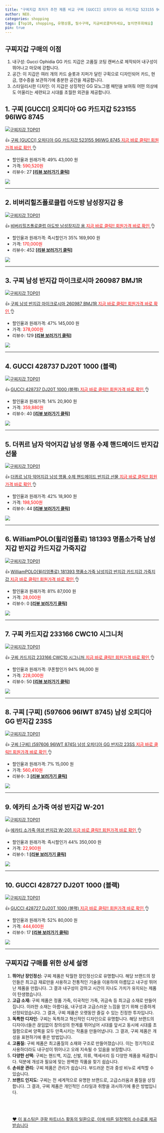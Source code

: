 ```yaml
---
title: "구찌지갑 최저가 추천 제품 비교 구찌 [GUCCI] 오피디아 GG 카드지갑 523155 96IWG 8745 가격 비교 최저가장점"
author: NEO.
categories: shopping
tags: [Top10, shopping, 유행상품, 필수구매, 지금바로클릭하세요, 놓치면후회해요]
pin: true
---
```

## 구찌지갑 구매의 이점
1. 내구성: Gucci Ophidia GG 카드 지갑은 고품질 코팅 캔버스로 제작되어 내구성이 뛰어나고 마모에 강합니다.
2. 공간: 이 지갑은 여러 개의 카드 슬롯과 지퍼가 달린 구획으로 디자인되어 카드, 현금, 영수증을 보관하기에 충분한 공간을 제공합니다.
3. 스타일리시한 디자인: 이 지갑은 상징적인 GG 모노그램 패턴을 보여줘 어떤 의상에도 어울리는 세련되고 시대를 초월한 외관을 제공합니다.

   

## 1. 구찌 [GUCCI] 오피디아 GG 카드지갑 523155 96IWG 8745

[![구찌지갑 TOP01](https://thumbnail6.coupangcdn.com/thumbnails/remote/490x490ex/image/vendor_inventory/47b2/d7d8dbc7b0cb603dd4523925d03d99f91573d2bb9eb131a0552aba7cfc1a.jpg)](https://link.coupang.com/re/AFFSDP?lptag=AF3617701&subid=GithubCoopas&pageKey=7525141845&traceid=V0-153&itemId=19745177693&vendorItemId=70526409666)


👍 [구찌 [GUCCI] 오피디아 GG 카드지갑 523155 96IWG 8745 <font color=red> 지금 바로 클릭!! 회원가격 바로 확인 </font> ](https://link.coupang.com/re/AFFSDP?lptag=AF3617701&subid=GithubCoopas&pageKey=7525141845&traceid=V0-153&itemId=19745177693&vendorItemId=70526409666) 👌 


- 할인율과 원래가격: 49%  43,000   원
- 가격: <span style='color:red'>590,520원</span>
- 리뷰수: 27  [**[리뷰 보러가기 클릭]**](https://link.coupang.com/re/AFFSDP?lptag=AF3617701&subid=GithubCoopas&pageKey=7525141845&traceid=V0-153&itemId=19745177693&vendorItemId=70526409666)

[![](/discount_price.png)](https://link.coupang.com/re/AFFSDP?lptag=AF3617701&subid=GithubCoopas&pageKey=7525141845&traceid=V0-153&itemId=19745177693&vendorItemId=70526409666)

---


   

## 2. 비버리힐즈폴로클럽 아도방 남성장지갑 용

[![구찌지갑 TOP01](https://thumbnail9.coupangcdn.com/thumbnails/remote/490x490ex/image/vendor_inventory/fb86/c6f3516d4e14ea0b3428325e37bfe6a56888f784373632ddcf46df57a0a8.jpg)](https://link.coupang.com/re/AFFSDP?lptag=AF3617701&subid=GithubCoopas&pageKey=7480832289&traceid=V0-153&itemId=19540302190&vendorItemId=86648599581)


👍 [비버리힐즈폴로클럽 아도방 남성장지갑 용 <font color=red> 지금 바로 클릭!! 회원가격 바로 확인 </font> ](https://link.coupang.com/re/AFFSDP?lptag=AF3617701&subid=GithubCoopas&pageKey=7480832289&traceid=V0-153&itemId=19540302190&vendorItemId=86648599581) 👌 


- 할인율과 원래가격: 즉시할인가 35%  169,900   원
- 가격: <span style='color:red'>170,000원</span>
- 리뷰수: 452  [**[리뷰 보러가기 클릭]**](https://link.coupang.com/re/AFFSDP?lptag=AF3617701&subid=GithubCoopas&pageKey=7480832289&traceid=V0-153&itemId=19540302190&vendorItemId=86648599581)

[![](/discount_price.png)](https://link.coupang.com/re/AFFSDP?lptag=AF3617701&subid=GithubCoopas&pageKey=7480832289&traceid=V0-153&itemId=19540302190&vendorItemId=86648599581)

---


   

## 3. 구찌 남성 반지갑 마이크로시마 260987 BMJ1R

[![구찌지갑 TOP01](https://thumbnail8.coupangcdn.com/thumbnails/remote/490x490ex/image/vendor_inventory/3a59/41d680238db82f263ebcae364a0a2e6e9a929e8962795c562cdb6a400371.jpg)](https://link.coupang.com/re/AFFSDP?lptag=AF3617701&subid=GithubCoopas&pageKey=6304387979&traceid=V0-153&itemId=13053305837&vendorItemId=80316062059)


👍 [구찌 남성 반지갑 마이크로시마 260987 BMJ1R <font color=red> 지금 바로 클릭!! 회원가격 바로 확인 </font> ](https://link.coupang.com/re/AFFSDP?lptag=AF3617701&subid=GithubCoopas&pageKey=6304387979&traceid=V0-153&itemId=13053305837&vendorItemId=80316062059) 👌 


- 할인율과 원래가격: 47%  145,000   원
- 가격: <span style='color:red'>378,000원</span>
- 리뷰수: 129  [**[리뷰 보러가기 클릭]**](https://link.coupang.com/re/AFFSDP?lptag=AF3617701&subid=GithubCoopas&pageKey=6304387979&traceid=V0-153&itemId=13053305837&vendorItemId=80316062059)

[![](/discount_price.png)](https://link.coupang.com/re/AFFSDP?lptag=AF3617701&subid=GithubCoopas&pageKey=6304387979&traceid=V0-153&itemId=13053305837&vendorItemId=80316062059)

---


   

## 4. GUCCI 428737 DJ20T 1000 (블랙)

[![구찌지갑 TOP01](https://thumbnail8.coupangcdn.com/thumbnails/remote/490x490ex/image/vendor_inventory/d98d/6580306ee861abccd0502dfe28d3b73123d0424e344240cdcfe373a9abbb.jpg)](https://link.coupang.com/re/AFFSDP?lptag=AF3617701&subid=GithubCoopas&pageKey=6304387993&traceid=V0-153&itemId=13053305883&vendorItemId=80316062208)


👍 [GUCCI 428737 DJ20T 1000 (블랙) <font color=red> 지금 바로 클릭!! 회원가격 바로 확인 </font> ](https://link.coupang.com/re/AFFSDP?lptag=AF3617701&subid=GithubCoopas&pageKey=6304387993&traceid=V0-153&itemId=13053305883&vendorItemId=80316062208) 👌 


- 할인율과 원래가격: 14%  20,900   원
- 가격: <span style='color:red'>359,880원</span>
- 리뷰수: 40  [**[리뷰 보러가기 클릭]**](https://link.coupang.com/re/AFFSDP?lptag=AF3617701&subid=GithubCoopas&pageKey=6304387993&traceid=V0-153&itemId=13053305883&vendorItemId=80316062208)

[![](/discount_price.png)](https://link.coupang.com/re/AFFSDP?lptag=AF3617701&subid=GithubCoopas&pageKey=6304387993&traceid=V0-153&itemId=13053305883&vendorItemId=80316062208)

---


   

## 5. 더퀴르 남자 악어지갑 남성 명품 수제 핸드메이드 반지갑 선물

[![구찌지갑 TOP01](https://thumbnail6.coupangcdn.com/thumbnails/remote/490x490ex/image/vendor_inventory/f9f2/aecbd7f1bdf66a669ef304f3ab1a5cbb03bb51140de50e0defa86030b857.jpeg)](https://link.coupang.com/re/AFFSDP?lptag=AF3617701&subid=GithubCoopas&pageKey=7749096903&traceid=V0-153&itemId=20868089198&vendorItemId=87935421652)


👍 [더퀴르 남자 악어지갑 남성 명품 수제 핸드메이드 반지갑 선물 <font color=red> 지금 바로 클릭!! 회원가격 바로 확인 </font> ](https://link.coupang.com/re/AFFSDP?lptag=AF3617701&subid=GithubCoopas&pageKey=7749096903&traceid=V0-153&itemId=20868089198&vendorItemId=87935421652) 👌 


- 할인율과 원래가격: 42%  18,900   원
- 가격: <span style='color:red'>198,500원</span>
- 리뷰수: 44  [**[리뷰 보러가기 클릭]**](https://link.coupang.com/re/AFFSDP?lptag=AF3617701&subid=GithubCoopas&pageKey=7749096903&traceid=V0-153&itemId=20868089198&vendorItemId=87935421652)

[![](/discount_price.png)](https://link.coupang.com/re/AFFSDP?lptag=AF3617701&subid=GithubCoopas&pageKey=7749096903&traceid=V0-153&itemId=20868089198&vendorItemId=87935421652)

---


   

## 6. WilliamPOLO(윌리엄폴로) 181393 명품소가죽 남성지갑 반지갑 카드지갑 가죽지갑

[![구찌지갑 TOP01](https://thumbnail9.coupangcdn.com/thumbnails/remote/490x490ex/image/vendor_inventory/366f/9d447ed9bb19691884ed4314989d61c8ab8e1f14852eb1bf709223a58485.png)](https://link.coupang.com/re/AFFSDP?lptag=AF3617701&subid=GithubCoopas&pageKey=6714233223&traceid=V0-153&itemId=15597282005&vendorItemId=5451912906)


👍 [WilliamPOLO(윌리엄폴로) 181393 명품소가죽 남성지갑 반지갑 카드지갑 가죽지갑 <font color=red> 지금 바로 클릭!! 회원가격 바로 확인 </font> ](https://link.coupang.com/re/AFFSDP?lptag=AF3617701&subid=GithubCoopas&pageKey=6714233223&traceid=V0-153&itemId=15597282005&vendorItemId=5451912906) 👌 


- 할인율과 원래가격: 81%  87,000   원
- 가격: <span style='color:red'>28,000원</span>
- 리뷰수: 0  [**[리뷰 보러가기 클릭]**](https://link.coupang.com/re/AFFSDP?lptag=AF3617701&subid=GithubCoopas&pageKey=6714233223&traceid=V0-153&itemId=15597282005&vendorItemId=5451912906)

[![](/discount_price.png)](https://link.coupang.com/re/AFFSDP?lptag=AF3617701&subid=GithubCoopas&pageKey=6714233223&traceid=V0-153&itemId=15597282005&vendorItemId=5451912906)

---


   

## 7. 구찌 카드지갑 233166 CWC10 시그니처

[![구찌지갑 TOP01](https://thumbnail10.coupangcdn.com/thumbnails/remote/490x490ex/image/vendor_inventory/f0a3/47c4e3c45b98e0bfed86211394c620fa8e9cafea6395899c4b62bbf14a4b.jpg)](https://link.coupang.com/re/AFFSDP?lptag=AF3617701&subid=GithubCoopas&pageKey=6304388049&traceid=V0-153&itemId=13053306359&vendorItemId=80316062120)


👍 [구찌 카드지갑 233166 CWC10 시그니처 <font color=red> 지금 바로 클릭!! 회원가격 바로 확인 </font> ](https://link.coupang.com/re/AFFSDP?lptag=AF3617701&subid=GithubCoopas&pageKey=6304388049&traceid=V0-153&itemId=13053306359&vendorItemId=80316062120) 👌 


- 할인율과 원래가격: 쿠폰할인가 94%  98,000   원
- 가격: <span style='color:red'>228,000원</span>
- 리뷰수: 50  [**[리뷰 보러가기 클릭]**](https://link.coupang.com/re/AFFSDP?lptag=AF3617701&subid=GithubCoopas&pageKey=6304388049&traceid=V0-153&itemId=13053306359&vendorItemId=80316062120)

[![](/discount_price.png)](https://link.coupang.com/re/AFFSDP?lptag=AF3617701&subid=GithubCoopas&pageKey=6304388049&traceid=V0-153&itemId=13053306359&vendorItemId=80316062120)

---


   

## 8. 구찌 [구찌] (597606 96IWT 8745) 남성 오피디아 GG 반지갑 23SS

[![구찌지갑 TOP01](https://thumbnail6.coupangcdn.com/thumbnails/remote/490x490ex/image/vendor_inventory/c536/7bc1c64cfbce908d7229743e7b8e57bd0b15cb228b91ac162680eb17cc1c.jpg)](https://link.coupang.com/re/AFFSDP?lptag=AF3617701&subid=GithubCoopas&pageKey=7064047427&traceid=V0-153&itemId=17523481622&vendorItemId=87520911360)


👍 [구찌 [구찌] (597606 96IWT 8745) 남성 오피디아 GG 반지갑 23SS <font color=red> 지금 바로 클릭!! 회원가격 바로 확인 </font> ](https://link.coupang.com/re/AFFSDP?lptag=AF3617701&subid=GithubCoopas&pageKey=7064047427&traceid=V0-153&itemId=17523481622&vendorItemId=87520911360) 👌 


- 할인율과 원래가격: 7%  15,000   원
- 가격: <span style='color:red'>560,410원</span>
- 리뷰수: 3  [**[리뷰 보러가기 클릭]**](https://link.coupang.com/re/AFFSDP?lptag=AF3617701&subid=GithubCoopas&pageKey=7064047427&traceid=V0-153&itemId=17523481622&vendorItemId=87520911360)

[![](/discount_price.png)](https://link.coupang.com/re/AFFSDP?lptag=AF3617701&subid=GithubCoopas&pageKey=7064047427&traceid=V0-153&itemId=17523481622&vendorItemId=87520911360)

---


   

## 9. 에카티 소가죽 여성 반지갑 W-201

[![구찌지갑 TOP01](https://thumbnail8.coupangcdn.com/thumbnails/remote/490x490ex/image/vendor_inventory/d5b4/40730cdf595dfcab4b5289bd5de483e10aa876d6c5e4cac8e29eb8649225.jpg)](https://link.coupang.com/re/AFFSDP?lptag=AF3617701&subid=GithubCoopas&pageKey=7788170943&traceid=V0-153&itemId=21064098088&vendorItemId=88126389250)


👍 [에카티 소가죽 여성 반지갑 W-201 <font color=red> 지금 바로 클릭!! 회원가격 바로 확인 </font> ](https://link.coupang.com/re/AFFSDP?lptag=AF3617701&subid=GithubCoopas&pageKey=7788170943&traceid=V0-153&itemId=21064098088&vendorItemId=88126389250) 👌 


- 할인율과 원래가격: 즉시할인가 44%  350,000   원
- 가격: <span style='color:red'>22,900원</span>
- 리뷰수: 1  [**[리뷰 보러가기 클릭]**](https://link.coupang.com/re/AFFSDP?lptag=AF3617701&subid=GithubCoopas&pageKey=7788170943&traceid=V0-153&itemId=21064098088&vendorItemId=88126389250)

[![](/discount_price.png)](https://link.coupang.com/re/AFFSDP?lptag=AF3617701&subid=GithubCoopas&pageKey=7788170943&traceid=V0-153&itemId=21064098088&vendorItemId=88126389250)

---


   

## 10. GUCCI 428727 DJ20T 1000 (블랙)

[![구찌지갑 TOP01](https://thumbnail8.coupangcdn.com/thumbnails/remote/490x490ex/image/vendor_inventory/6778/563c6285ca961f9022129d2bf99af5cd696166fd3a459d0abe94728bb16a.jpg)](https://link.coupang.com/re/AFFSDP?lptag=AF3617701&subid=GithubCoopas&pageKey=6304387949&traceid=V0-153&itemId=13053305692&vendorItemId=80316061905)


👍 [GUCCI 428727 DJ20T 1000 (블랙) <font color=red> 지금 바로 클릭!! 회원가격 바로 확인 </font> ](https://link.coupang.com/re/AFFSDP?lptag=AF3617701&subid=GithubCoopas&pageKey=6304387949&traceid=V0-153&itemId=13053305692&vendorItemId=80316061905) 👌 


- 할인율과 원래가격: 52%  80,000   원
- 가격: <span style='color:red'>444,600원</span>
- 리뷰수: 17  [**[리뷰 보러가기 클릭]**](https://link.coupang.com/re/AFFSDP?lptag=AF3617701&subid=GithubCoopas&pageKey=6304387949&traceid=V0-153&itemId=13053305692&vendorItemId=80316061905)

[![](/discount_price.png)](https://link.coupang.com/re/AFFSDP?lptag=AF3617701&subid=GithubCoopas&pageKey=6304387949&traceid=V0-153&itemId=13053305692&vendorItemId=80316061905)

---
## 구찌지갑 구매를 위한 상세 설명
1. **뛰어난 장인정신:** 구찌 제품은 탁월한 장인정신으로 유명합니다. 해당 브랜드의 장인들은 최고급 재료만을 사용하고 전통적인 기술을 이용하여 아름답고 내구성 뛰어난 제품을 만듭니다. 그 결과 내구성이 강하고 시간이 지나도 가치가 유지되는 제품이 탄생했습니다.
2. **고급 소재:** 구찌 제품은 정품 가죽, 이국적인 가죽, 귀금속 등 최고급 소재로 만들어집니다. 이러한 소재는 아름다움, 내구성과 고급스러운 느낌을 얻기 위해 신중하게 선정되었습니다. 그 결과, 구찌 제품은 오랫동안 즐길 수 있는 진정한 투자입니다.
3. **독특한 디자인:** 구찌는 독특하고 혁신적인 디자인으로 유명합니다. 해당 브랜드의 디자이너들은 끊임없이 창의성의 한계를 뛰어넘어 시대를 앞서고 동시에 시대를 초월함으로써 양쪽을 모두 만족시키는 작품을 만들어냅니다. 그 결과, 구찌 제품은 개성을 표현하기에 좋은 방법입니다.
4. **고품질:** 구찌 제품은 최고품질의 소재와 구조로 만들어졌습니다. 이는 정기적으로 사용하더라도 내구성이 뛰어나고 오래 지속될 수 있음을 보장합니다.
5. **다양한 선택:** 구찌는 핸드백, 지갑, 신발, 의류, 액세서리 등 다양한 제품을 제공합니다. 덕분에 개성과 필요에 맞는 완벽한 작품을 찾기 쉽습니다.
6. **손쉬운 관리:** 구찌 제품은 관리가 쉽습니다. 부드러운 천과 중성 비누로 세척할 수 있습니다.
7. **브랜드 인지도:** 구찌는 전 세계적으로 유명한 브랜드로, 고급스러움과 품질을 상징합니다. 그 결과, 구찌 제품은 개인적인 스타일과 취향을 과시하기에 좋은 방법입니다.<br><br><br><br><br> [ ❤  이 포스팅은 쿠팡 파트너스 활동의 일환으로, 이에 따른 일정액의 수수료를 제공받습니다](https://link.coupang.com/a/bcEFyh)
